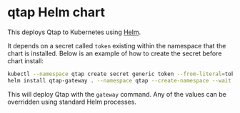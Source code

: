 # qtap Helm chart

This deploys Qtap to Kubernetes using [Helm](https://helm.sh/).

It depends on a secret called `token` existing within the namespace that the chart is installed. Below is an example of how to create the secret before chart install:

```sh
kubectl --namespace qtap create secret generic token --from-literal=token="<TOKEN>"
helm install qtap-gateway . --namespace qtap --create-namespace --wait --timeout 20s
```

This will deploy Qtap with the `gateway` command. Any of the values can be overridden using standard Helm processes.
